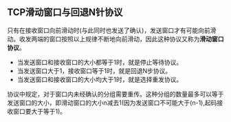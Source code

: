 ## TCP滑动窗口与回退N针协议 

只有在接收窗口向前滑动时\(与此同时也发送了确认\)，发送窗口才有可能向前滑动。收发两端的窗口按照以上规律不断地向前滑动，因此这种协议又称为**滑动窗口协议**。  

- 当发送窗口和接收窗口的大小都等于1时，就是停止等待协议。  
- 当发送窗口大于1，接收窗口等于1时，就是回退N步协议。  
- 当发送窗口和接收窗口的大小均大于1时，就是选择重发协议。  

协议中规定，对于窗口内未经确认的分组需要重传。这种分组的数量最多可以等于发送窗口的大小，即滑动窗口的大小n减去1\(因为发送窗口不可能大于\(n-1\),起码接收窗口要大于等于1\)。

